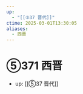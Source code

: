 ```yaml
---
up:
  - "[[⑤37 晋代]]"
ctime: 2025-03-01T13:30:05
aliases:
  - 西晋
---
```


# ⑤371 西晋

- up: [[⑤37 晋代]]
